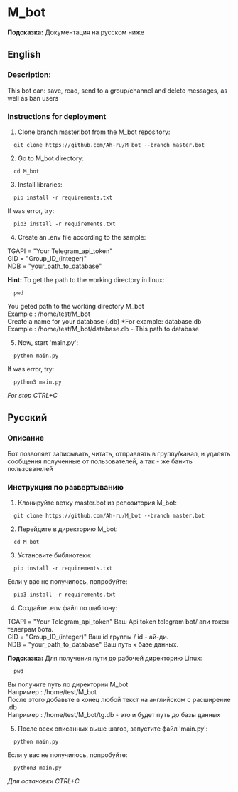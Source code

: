 # M_bot

**Подсказка:** Документация на русском ниже 

## English

### Description:
This bot can: save, read, send to a group/channel and delete messages, as well as ban users

### Instructions for deployment
1. Clone branch master.bot  from the M_bot repository:

  ```
    git clone https://github.com/Ah-ru/M_bot --branch master.bot
  ```

  2. Go to M_bot directory:

  ```
    cd M_bot
  ```

  3. Install libraries:

  ```
    pip install -r requirements.txt
  ```

  If was error, try:

  ```
    pip3 install -r requirements.txt
  ```

  4. Create an .env file according to the sample:
    
  TGAPI = "Your Telegram_api_token" \
  GID = "Group_ID_(integer)"\
  NDB = "your_path_to_database"    


  **Hint:** To get the path to the working directory in linux:

  ```
    pwd
  ```
  You geted path to the working directory M_bot\
  Example : /home/test/M_bot\
  Create a name for your database (.db)  *For example: database.db\
  Example : /home/test/M_bot/database.db - This path to database

  5. Now, start 'main.py':

  ```
    python main.py
  ```

  If was error, try:

  ```
    python3 main.py
  ```
  *For stop CTRL+C*

## Русский

### Описание 
Бот позволяет записывать, читать, отправлять в группу/канал, и удалять сообщения полученные от пользователей, а так - же банить пользователей


### Инструкция по развертыванию
  1. Клонируйте ветку master.bot из репозитория M_bot:

  ```
    git clone https://github.com/Ah-ru/M_bot --branch master.bot
  ```

  2. Перейдите в директорию M_bot:

  ```
    cd M_bot
  ```

  3. Установите библиотеки:

  ```
    pip install -r requirements.txt
  ```

  Если у вас не получилось, попробуйте:

  ```
    pip3 install -r requirements.txt
  ```

  4. Создайте .env файл по шаблону:
    
  TGAPI = "Your Telegram_api_token" Ваш Api token telegram bot/ апи токен телеграм бота.\
  GID = "Group_ID_(integer)"        Ваш id группы / id - ай-ди.\
  NDB = "your_path_to_database"     Ваш путь к базе данных.


  **Подсказка:** Для получения пути до рабочей директорию Linux:

  ```
    pwd
  ```
  Вы получите путь по директории M_bot\
  Например : /home/test/M_bot\
  После этого добавьте в конец любой текст на английском с расширение .db\
  Например : /home/test/M_bot/tg.db - это и будет путь до базы данных

  5. После всех описанных выше шагов, запустите файл 'main.py':

  ```
    python main.py
  ```

  Если у вас не получилось, попробуйте:

  ```
    python3 main.py
  ```
  *Для остановки CTRL+C*